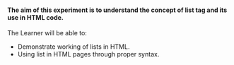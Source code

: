 #### The aim of this experiment is to understand the concept of list tag and its use in HTML code.

The Learner will be able to:

- Demonstrate working of lists in HTML.
- Using list in HTML pages through proper syntax.
